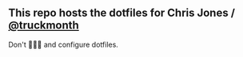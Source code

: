 ## This repo hosts the dotfiles for Chris Jones / [@truckmonth](https://twitter.com/truckmonth)

Don't 🍺🍺🍺 and configure dotfiles.
